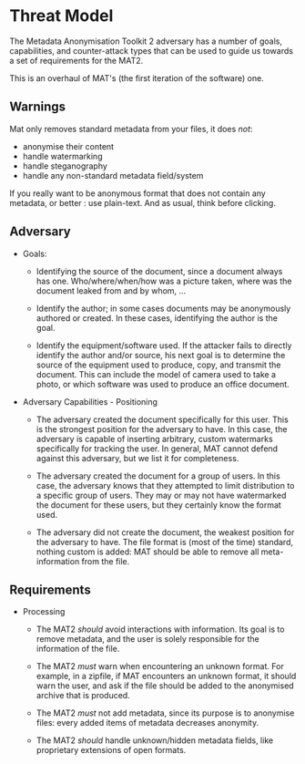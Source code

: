 Threat Model
============
The Metadata Anonymisation Toolkit 2 adversary has a number
of goals, capabilities, and counter-attack types that can be
used to guide us towards a set of requirements for the MAT2.

This is an overhaul of MAT's (the first iteration of the software) one.

Warnings
--------

Mat only removes standard metadata from your files, it does _not_:

  - anonymise their content
  - handle watermarking
  - handle steganography
  - handle any non-standard metadata field/system

If you really want to be anonymous format that does not contain any
metadata, or better : use plain-text. And as usual, think before clicking.


Adversary
------------

* Goals:

    - Identifying the source of the document, since a document
    always has one. Who/where/when/how was a picture
    taken, where was the document leaked from and by
    whom, ...

    - Identify the author; in some cases documents may be
    anonymously authored or created. In these cases,
    identifying the author is the goal.

    - Identify the equipment/software used. If the attacker fails
    to directly identify the author and/or source, his next
    goal is to determine the source of the equipment used
    to produce, copy, and transmit the document. This can
    include the model of camera used to take a photo, or
    which software was used to produce an office document.


* Adversary Capabilities - Positioning
    - The adversary created the document specifically for this
    user. This is the strongest position for the adversary to
    have. In this case, the adversary is capable of inserting
    arbitrary, custom watermarks specifically for tracking
    the user. In general, MAT cannot defend against this
    adversary, but we list it for completeness.

    - The adversary created the document for a group of users.
    In this case, the adversary knows that they attempted to
    limit distribution to a specific group of users. They may
    or may not have watermarked the document for these
    users, but they certainly know the format used.

    - The adversary did not create the document, the weakest
    position for the adversary to have. The file format is (most of the time)
     standard, nothing custom is added: MAT
    should be able to remove all meta-information from the
    file.

Requirements
---------------

* Processing
    - The MAT2 *should* avoid interactions with information.
    Its goal is to remove metadata, and the user is solely
    responsible for the information of the file.

    - The MAT2 *must* warn when encountering an unknown
    format. For example, in a zipfile, if MAT encounters an
    unknown format, it should warn the user, and ask if the
    file should be added to the anonymised archive that is
    produced.

    - The MAT2 *must* not add metadata, since its purpose is to
    anonymise files: every added items of metadata decreases
    anonymity.

    - The MAT2 *should* handle unknown/hidden metadata fields,
    like proprietary extensions of open formats.

